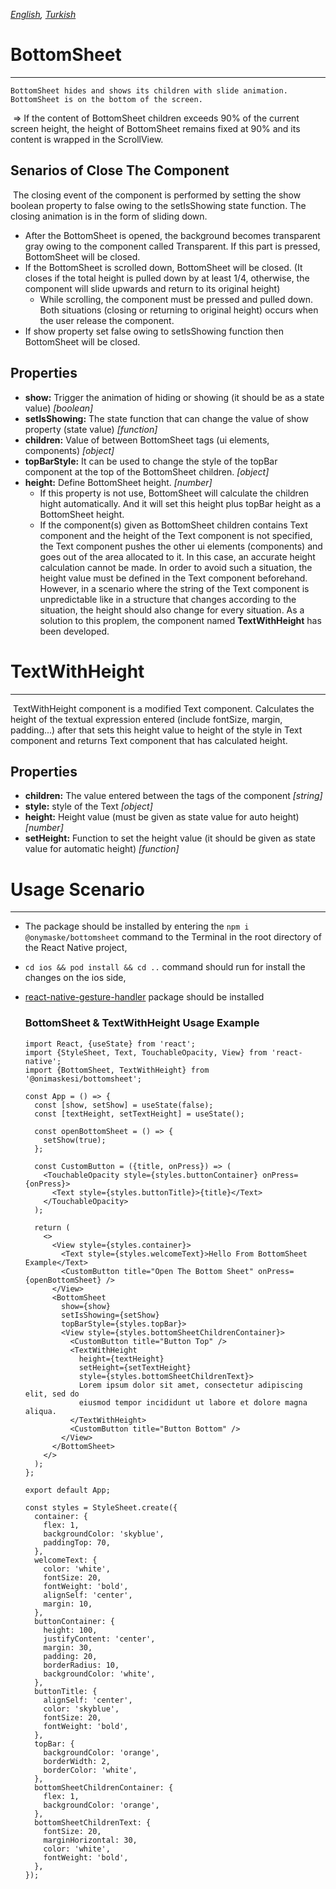 *[English](README.md), [Turkish](README.tr.md)*

# BottomSheet

---

 	BottomSheet hides and shows its children with slide animation. BottomSheet is on the bottom of the screen.

​    => If the content of BottomSheet children exceeds 90% of the current screen height, the height of BottomSheet remains fixed at 90% and its content is wrapped in the ScrollView.

## Senarios of Close The Component

​    The closing event of the component is performed by setting the show boolean property to false owing to the setIsShowing state function. The closing animation is in the form of sliding down.

* After the BottomSheet is opened, the background becomes transparent gray owing to the component called Transparent. If this part is pressed, BottomSheet will be closed. 
* If the BottomSheet is scrolled down, BottomSheet will be closed. (It closes if the total height is pulled down by at least 1/4, otherwise, the component will slide upwards and return to its original height) 
  * While scrolling, the component must be pressed and pulled down. Both situations (closing or returning to original height) occurs when the user release the component.
* If show property set false owing to setIsShowing function then BottomSheet will be closed.

## Properties

* **show:**  Trigger the animation of hiding or showing (it should be as a state value) *[boolean]*
* **setIsShowing:** The state function that can change the value of show property (state value) *[function]*
* **children:** Value of between BottomSheet tags (ui elements, components) *[object]*
* **topBarStyle:** It can be used to change the style of the topBar component at the top of the BottomSheet children. *[object]*
* **height:** Define BottomSheet height. *[number]*
  * If this property is not use, BottomSheet will calculate the children hight automatically. And it will set this height plus topBar height as a BottomSheet height.
  * If the component(s) given as BottomSheet children contains Text component and the height of the Text component is not specified, the Text component pushes the other ui elements (components) and goes out of the area allocated to it. In this case, an accurate height calculation cannot be made. In order to avoid such a situation, the height value must be defined in the Text component beforehand. However, in a scenario where the string of the Text component is unpredictable like in a structure that changes according to the situation, the height should also change for every situation. As a solution to this proplem, the component named **TextWithHeight** has been developed. 

# TextWithHeight

---

​    TextWithHeight component is a modified Text component. Calculates the height of the textual expression entered (include fontSize, margin, padding...) after that sets this height value to height of the style in Text component and returns Text component that has calculated height.

## Properties

* **children:** The value entered between the tags of the component *[string]*
* **style:** style of the Text *[object]*
* **height:** Height value (must be given as state value for auto height) *[number]*
* **setHeight:**  Function to set the height value (it should be given as state value for automatic height) *[function]*

# Usage Scenario

---

 * The package should be installed by entering the `npm i @onymaske/bottomsheet` command to the Terminal in the root directory of the React Native project,

 *  `cd ios && pod install && cd ..`  command should run for install the changes on the ios side,

 * [react-native-gesture-handler](https://docs.swmansion.com/react-native-gesture-handler/docs/)  package should be installed

   ### BottomSheet & TextWithHeight Usage Example

   ``` react native
   import React, {useState} from 'react';
   import {StyleSheet, Text, TouchableOpacity, View} from 'react-native';
   import {BottomSheet, TextWithHeight} from '@onimaskesi/bottomsheet';
   
   const App = () => {
     const [show, setShow] = useState(false);
     const [textHeight, setTextHeight] = useState();
   
     const openBottomSheet = () => {
       setShow(true);
     };
   
     const CustomButton = ({title, onPress}) => (
       <TouchableOpacity style={styles.buttonContainer} onPress={onPress}>
         <Text style={styles.buttonTitle}>{title}</Text>
       </TouchableOpacity>
     );
   
     return (
       <>
         <View style={styles.container}>
           <Text style={styles.welcomeText}>Hello From BottomSheet Example</Text>
           <CustomButton title="Open The Bottom Sheet" onPress={openBottomSheet} />
         </View>
         <BottomSheet
           show={show}
           setIsShowing={setShow}
           topBarStyle={styles.topBar}>
           <View style={styles.bottomSheetChildrenContainer}>
             <CustomButton title="Button Top" />
             <TextWithHeight
               height={textHeight}
               setHeight={setTextHeight}
               style={styles.bottomSheetChildrenText}>
               Lorem ipsum dolor sit amet, consectetur adipiscing elit, sed do
               eiusmod tempor incididunt ut labore et dolore magna aliqua.
             </TextWithHeight>
             <CustomButton title="Button Bottom" />
           </View>
         </BottomSheet>
       </>
     );
   };
   
   export default App;
   
   const styles = StyleSheet.create({
     container: {
       flex: 1,
       backgroundColor: 'skyblue',
       paddingTop: 70,
     },
     welcomeText: {
       color: 'white',
       fontSize: 20,
       fontWeight: 'bold',
       alignSelf: 'center',
       margin: 10,
     },
     buttonContainer: {
       height: 100,
       justifyContent: 'center',
       margin: 30,
       padding: 20,
       borderRadius: 10,
       backgroundColor: 'white',
     },
     buttonTitle: {
       alignSelf: 'center',
       color: 'skyblue',
       fontSize: 20,
       fontWeight: 'bold',
     },
     topBar: {
       backgroundColor: 'orange',
       borderWidth: 2,
       borderColor: 'white',
     },
     bottomSheetChildrenContainer: {
       flex: 1,
       backgroundColor: 'orange',
     },
     bottomSheetChildrenText: {
       fontSize: 20,
       marginHorizontal: 30,
       color: 'white',
       fontWeight: 'bold',
     },
   });
   ```
